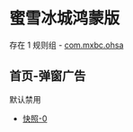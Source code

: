 # 蜜雪冰城鸿蒙版

存在 1 规则组 - [com.mxbc.ohsa](/src/apps/com.mxbc.ohsa.ts)

## 首页-弹窗广告

默认禁用

- [快照-0](https://i.gkd.li/i/13728113)
